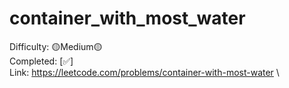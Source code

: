# container_with_most_water

Difficulty: 🟡Medium🟡 \
Completed: [✅] \
Link: https://leetcode.com/problems/container-with-most-water \
